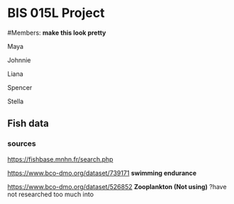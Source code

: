 # BIS 015L Project

#Members:  **make this look pretty**

Maya 

Johnnie 

Liana 

Spencer 

Stella 

## Fish data

### sources

https://fishbase.mnhn.fr/search.php

https://www.bco-dmo.org/dataset/739171 **swimming endurance**

https://www.bco-dmo.org/dataset/526852 **Zooplankton (Not using)** ?have not researched too much into